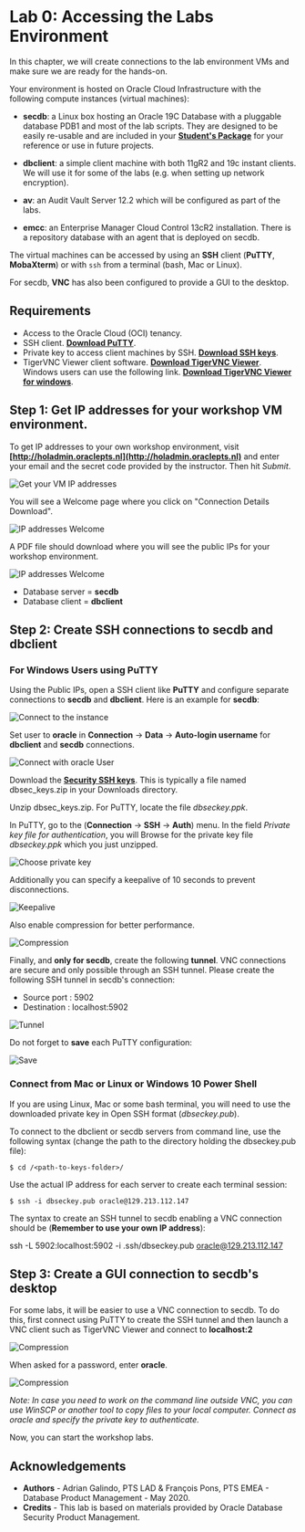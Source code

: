 # Lab 0: Accessing the Labs Environment

In this chapter, we will create connections to the lab environment VMs and make sure we are ready for the hands-on.

Your environment is hosted on Oracle Cloud Infrastructure with the following compute instances (virtual machines):

* **secdb**: a Linux box hosting an Oracle 19C Database with a pluggable database PDB1 and most of the lab scripts. They are designed to be easily re-usable and are included in your [**Student's Package**](./files/Package.zip) for your reference or use in future projects.

* **dbclient**: a simple client machine with both 11gR2 and 19c instant clients. We will use it for some of the labs (e.g. when setting up network encryption).

* **av**: an Audit Vault Server 12.2 which will be configured as part of the labs.

* **emcc**: an Enterprise Manager Cloud Control 13cR2 installation.  There is a repository database with an agent that is deployed on secdb.

The virtual machines can be accessed by using an **SSH** client (**PuTTY**, **MobaXterm**) or with `ssh` from a terminal (bash, Mac or Linux).

For secdb, **VNC** has also been configured to provide a GUI to the desktop.

## Requirements

* Access to the Oracle Cloud (OCI) tenancy. 
* SSH client. **[Download PuTTY](https://www.putty.org/)**.
* Private key to access client machines by SSH. **[Download SSH keys](./files/dbsec_keys.zip)**.
* TigerVNC Viewer client software.  **[Download TigerVNC Viewer](https://tigervnc.org/)**.  Windows users can use the following link.  **[Download TigerVNC Viewer for windows](https://bintray.com/tigervnc/stable/download_file?file_path=vncviewer-1.11.0.exe)**.

## Step 1: Get IP addresses for your workshop VM environment. ##

To get IP addresses to your own workshop environment, visit **[http://holadmin.oraclepts.nl](http://holadmin.oraclepts.nl)** and enter your email and the secret code provided by the instructor.  Then hit *Submit*.

![Get your VM IP addresses](./images/Lab000_Step0_1.png "")

You will see a Welcome page where you click on "Connection Details Download".

![IP addresses Welcome](./images/Lab000_Step0_2.png "")

A PDF file should download where you will see the public IPs for your workshop environment.  

![IP addresses Welcome](./images/Lab000_Step0_3.png "")

- Database server = **secdb**
- Database client = **dbclient**

## Step 2: Create SSH connections to secdb and dbclient ##

### For Windows Users using PuTTY

Using the Public IPs, open a SSH client like **PuTTY** and configure separate connections to **secdb** and **dbclient**. Here is an example for **secdb**:

![Connect to the instance](./images/Lab000_Step1_1.png "")

Set user to **oracle** in **Connection** -> **Data** -> **Auto-login username** for **dbclient** and **secdb** connections.

![Connect with oracle User](./images/Lab000_Step1_2.png "")

Download the **[Security SSH keys](./files/dbsec_keys.zip)**.  This is typically a file named dbsec\_keys.zip in your Downloads directory.  

Unzip dbsec\_keys.zip.  For PuTTY, locate the file *dbseckey.ppk*.

In PuTTY, go to the (**Connection** -> **SSH** -> **Auth**) menu. In the field *Private key file for authentication*, you will Browse for the private key file *dbseckey.ppk* which you just unzipped. 

![Choose private key](./images/Lab000_Step1_3.png )

Additionally you can specify a keepalive of 10 seconds to prevent disconnections.

![Keepalive](./images/Lab000_Step1_4.png "")

Also enable compression for better performance.

![Compression](./images/Lab000_Step1_5.png )

Finally, and **only for secdb**, create the following **tunnel**. VNC connections are secure and only possible through an SSH tunnel. Please create the following SSH tunnel in secdb's connection:

*	Source port : 5902
*	Destination : localhost:5902

![Tunnel](./images/Lab000_Step1_6.png )

Do not forget to **save** each PuTTY configuration:

![Save](./images/Lab000_Step1_7.png )


### Connect from Mac or Linux or Windows 10 Power Shell

If you are using Linux, Mac or some bash terminal, you will need to use the downloaded private key in Open SSH format (*dbseckey.pub*).

To connect to the dbclient or secdb servers from command line, use the following syntax (change the path to the directory holding the dbseckey.pub file):

    $ cd /<path-to-keys-folder>/

Use the actual IP address for each server to create each terminal session:

    $ ssh -i dbseckey.pub oracle@129.213.112.147

The syntax to create an SSH tunnel to secdb enabling a VNC connection should be (**Remember to use your own IP address**):

  ssh -L 5902:localhost:5902 -i .ssh/dbseckey.pub oracle@129.213.112.147

## Step 3: Create a GUI connection to secdb's desktop

For some labs, it will be easier to use a VNC connection to secdb. To do this, first connect using PuTTY to create the SSH tunnel and then launch a VNC client such as TigerVNC Viewer and connect to **localhost:2**

![Compression](./images/Lab000_Step1_8.png )

When asked for a password, enter **oracle**.

![Compression](./images/Lab000_Step1_9.png )

*Note: In case you need to work on the command line outside VNC, you can use WinSCP or another tool to copy files to your local computer. Connect as oracle and specify the private key to authenticate.*

Now, you can start the workshop labs.

## Acknowledgements

- **Authors** - Adrian Galindo, PTS LAD & François Pons, PTS EMEA - Database Product Management - May 2020.
- **Credits** - This lab is based on materials provided by Oracle Database Security Product Management.
